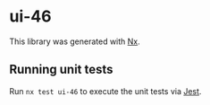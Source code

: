 # ui-46

This library was generated with [Nx](https://nx.dev).

## Running unit tests

Run `nx test ui-46` to execute the unit tests via [Jest](https://jestjs.io).
